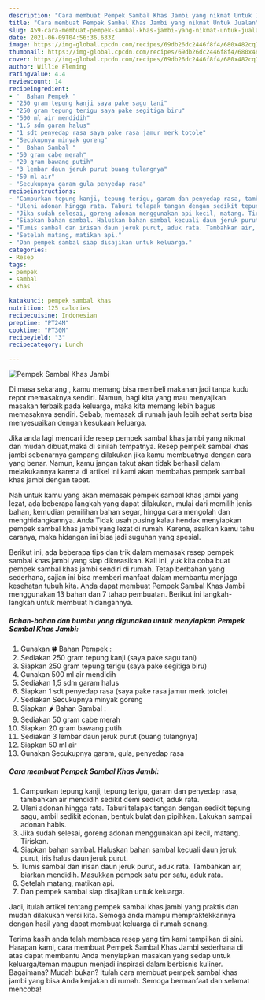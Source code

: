 ```yaml
---
description: "Cara membuat Pempek Sambal Khas Jambi yang nikmat Untuk Jualan"
title: "Cara membuat Pempek Sambal Khas Jambi yang nikmat Untuk Jualan"
slug: 459-cara-membuat-pempek-sambal-khas-jambi-yang-nikmat-untuk-jualan
date: 2021-06-09T04:56:36.633Z
image: https://img-global.cpcdn.com/recipes/69db26dc2446f8f4/680x482cq70/pempek-sambal-khas-jambi-foto-resep-utama.jpg
thumbnail: https://img-global.cpcdn.com/recipes/69db26dc2446f8f4/680x482cq70/pempek-sambal-khas-jambi-foto-resep-utama.jpg
cover: https://img-global.cpcdn.com/recipes/69db26dc2446f8f4/680x482cq70/pempek-sambal-khas-jambi-foto-resep-utama.jpg
author: Willie Fleming
ratingvalue: 4.4
reviewcount: 14
recipeingredient:
- "  Bahan Pempek "
- "250 gram tepung kanji saya pake sagu tani"
- "250 gram tepung terigu saya pake segitiga biru"
- "500 ml air mendidih"
- "1,5 sdm garam halus"
- "1 sdt penyedap rasa saya pake rasa jamur merk totole"
- "Secukupnya minyak goreng"
- "  Bahan Sambal "
- "50 gram cabe merah"
- "20 gram bawang putih"
- "3 lembar daun jeruk purut buang tulangnya"
- "50 ml air"
- "Secukupnya garam gula penyedap rasa"
recipeinstructions:
- "Campurkan tepung kanji, tepung terigu, garam dan penyedap rasa, tambahkan air mendidih sedikit demi sedikit, aduk rata."
- "Uleni adonan hingga rata. Taburi telapak tangan dengan sedikit tepung sagu, ambil sedikit adonan, bentuk bulat dan pipihkan. Lakukan sampai adonan habis."
- "Jika sudah selesai, goreng adonan menggunakan api kecil, matang. Tiriskan."
- "Siapkan bahan sambal. Haluskan bahan sambal kecuali daun jeruk purut, iris halus daun jeruk purut."
- "Tumis sambal dan irisan daun jeruk purut, aduk rata. Tambahkan air, biarkan mendidih. Masukkan pempek satu per satu, aduk rata."
- "Setelah matang, matikan api."
- "Dan pempek sambal siap disajikan untuk keluarga."
categories:
- Resep
tags:
- pempek
- sambal
- khas

katakunci: pempek sambal khas 
nutrition: 125 calories
recipecuisine: Indonesian
preptime: "PT24M"
cooktime: "PT30M"
recipeyield: "3"
recipecategory: Lunch

---
```



![Pempek Sambal Khas Jambi](https://img-global.cpcdn.com/recipes/69db26dc2446f8f4/680x482cq70/pempek-sambal-khas-jambi-foto-resep-utama.jpg)

Di masa  sekarang , kamu memang bisa membeli makanan jadi tanpa kudu repot memasaknya sendiri. Namun, bagi kita yang mau menyajikan masakan terbaik pada keluarga, maka kita memang lebih bagus memasaknya sendiri. Sebab, memasak di rumah jauh lebih sehat serta bisa menyesuaikan dengan kesukaan keluarga.

Jika anda lagi mencari ide resep pempek sambal khas jambi yang nikmat dan mudah dibuat,maka di sinilah tempatnya. Resep pempek sambal khas jambi  sebenarnya gampang dilakukan jika kamu membuatnya dengan cara yang benar. Namun, kamu jangan takut akan tidak berhasil dalam melakukannya 
karena di artikel ini kami akan membahas pempek sambal khas jambi dengan tepat.  



Nah untuk kamu yang akan memasak pempek sambal khas jambi yang lezat, ada beberapa langkah yang dapat dilakukan, mulai dari memilih jenis bahan, kemudian pemilihan bahan segar, hingga cara mengolah dan menghidangkannya. Anda Tidak usah pusing kalau hendak menyiapkan pempek sambal khas jambi yang lezat di rumah. Karena, asalkan kamu  tahu caranya, maka hidangan ini bisa jadi suguhan yang spesial.

Berikut ini, ada beberapa tips dan trik dalam memasak resep pempek sambal khas jambi yang siap dikreasikan. Kali ini, yuk kita coba buat pempek sambal khas jambi sendiri di rumah. Tetap berbahan yang sederhana, sajian ini bisa memberi manfaat dalam membantu menjaga kesehatan tubuh kita. Anda dapat membuat Pempek Sambal Khas Jambi menggunakan 13 bahan dan 7 tahap pembuatan. Berikut ini langkah-langkah untuk membuat hidangannya.

<!--inarticleads1-->

##### Bahan-bahan dan bumbu yang digunakan untuk menyiapkan Pempek Sambal Khas Jambi:

1. Gunakan  🍀 Bahan Pempek :
1. Sediakan 250 gram tepung kanji (saya pake sagu tani)
1. Siapkan 250 gram tepung terigu (saya pake segitiga biru)
1. Gunakan 500 ml air mendidih
1. Sediakan 1,5 sdm garam halus
1. Siapkan 1 sdt penyedap rasa (saya pake rasa jamur merk totole)
1. Sediakan Secukupnya minyak goreng
1. Siapkan  🌶 Bahan Sambal :
1. Sediakan 50 gram cabe merah
1. Siapkan 20 gram bawang putih
1. Sediakan 3 lembar daun jeruk purut (buang tulangnya)
1. Siapkan 50 ml air
1. Gunakan Secukupnya garam, gula, penyedap rasa




<!--inarticleads2-->

##### Cara membuat Pempek Sambal Khas Jambi:

1. Campurkan tepung kanji, tepung terigu, garam dan penyedap rasa, tambahkan air mendidih sedikit demi sedikit, aduk rata.
1. Uleni adonan hingga rata. Taburi telapak tangan dengan sedikit tepung sagu, ambil sedikit adonan, bentuk bulat dan pipihkan. Lakukan sampai adonan habis.
1. Jika sudah selesai, goreng adonan menggunakan api kecil, matang. Tiriskan.
1. Siapkan bahan sambal. Haluskan bahan sambal kecuali daun jeruk purut, iris halus daun jeruk purut.
1. Tumis sambal dan irisan daun jeruk purut, aduk rata. Tambahkan air, biarkan mendidih. Masukkan pempek satu per satu, aduk rata.
1. Setelah matang, matikan api.
1. Dan pempek sambal siap disajikan untuk keluarga.




Jadi, itulah artikel tentang  pempek sambal khas jambi  yang praktis dan mudah dilakukan versi kita. Semoga anda mampu mempraktekkannya dengan hasil yang dapat membuat keluarga di rumah senang. 

Terima kasih anda telah membaca resep yang tim kami tampilkan di sini. Harapan kami, cara membuat  Pempek Sambal Khas Jambi sederhana di atas dapat membantu Anda menyiapkan masakan yang sedap untuk keluarga/teman maupun menjadi inspirasi dalam berbisnis kuliner. Bagaimana? Mudah bukan? Itulah cara membuat pempek sambal khas jambi yang bisa Anda kerjakan di rumah. Semoga bermanfaat dan selamat mencoba!

